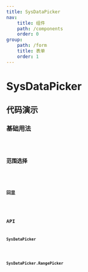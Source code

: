 ```yaml
---
title: SysDataPicker
nav:
    title: 组件
    path: /components
    order: 0
group:
    path: /form
    title: 表单
    order: 1
---
```


# SysDataPicker

## 代码演示


### 基础用法

<code src="./demo/base.tsx">

### 范围选择
<code src="./demo/RangePicker.tsx">

### 回显
<code src="./demo/show.tsx">

## API

### SysDataPicker
<API src="./SysDataPicker.tsx" hideTitle export='[""]' ></API>

### SysDataPicker.RangePicker
<API src="./SysRangePicker.tsx" hideTitle export='[""]' ></API>